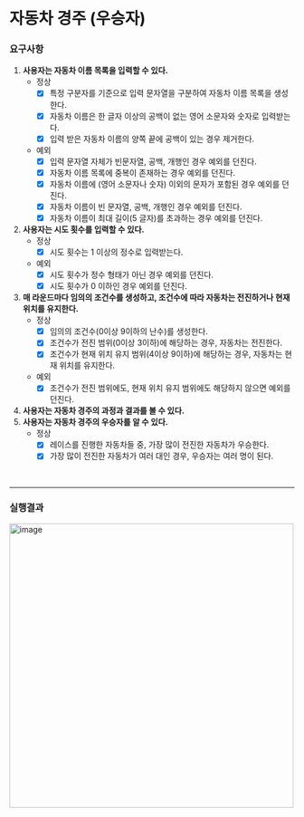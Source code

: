 # 자동차 경주 (우승자)

### 요구사항
1. **사용자는 자동차 이름 목록을 입력할 수 있다.**
   - 정상
      - [x]  특정 구분자를 기준으로 입력 문자열을 구분하여 자동차 이름 목록을 생성한다.
      - [x]  자동차 이름은 한 글자 이상의 공백이 없는 영어 소문자와 숫자로 입력받는다.
      - [x]  입력 받은 자동차 이름의 양쪽 끝에 공백이 있는 경우 제거한다.
   - 예외
      - [x]  입력 문자열 자체가 빈문자열, 공백, 개행인 경우 예외를 던진다.
      - [x]  자동차 이름 목록에 중복이 존재하는 경우 예외를 던진다.
      - [x]  자동차 이름에 (영어 소문자나 숫자) 이외의 문자가 포함된 경우 예외를 던진다.
      - [x]  자동차 이름이 빈 문자열, 공백, 개행인 경우 예외를 던진다.
      - [x]  자동차 이름이 최대 길이(5 글자)를 초과하는 경우 예외를 던진다.
2. **사용자는 시도 횟수를 입력할 수 있다.**
   - 정상
      - [x]  시도 횟수는 1 이상의 정수로 입력받는다.
   - 예외
      - [x]  시도 횟수가 정수 형태가 아닌 경우 예외를 던진다.
      - [x]  시도 횟수가 0 이하인 경우 예외를 던진다.
3. **매 라운드마다 임의의 조건수를 생성하고, 조건수에 따라 자동차는 전진하거나 현재 위치를 유지한다.**
   - 정상
      - [x]  임의의 조건수(0이상 9이하의 난수)를 생성한다.
      - [x]  조건수가 전진 범위(0이상 3이하)에 해당하는 경우, 자동차는 전진한다.
      - [x]  조건수가 현재 위치 유지 범위(4이상 9이하)에 해당하는 경우, 자동차는 현재 위치를 유지한다.
   - 예외
      - [x]  조건수가 전진 범위에도, 현재 위치 유지 범위에도 해당하지 않으면 예외를 던진다.
4. **사용자는 자동차 경주의 과정과 결과를 볼 수 있다.**
5. **사용자는 자동차 경주의 우승자를 알 수 있다.**
   - 정상
      - [x]  레이스를 진행한 자동차들 중, 가장 많이 전진한 자동차가 우승한다.
      - [x]  가장 많이 전진한 자동차가 여러 대인 경우, 우승자는 여러 명이 된다.

<br>

---

### 실행결과
<img width="502" alt="image" src="https://github.com/next-step/java-racingcar/assets/49775540/1a3452b4-30a2-47a8-8b68-e21b4246ce7d">


